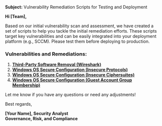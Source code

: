 **Subject:** Vulnerability Remediation Scripts for Testing and Deployment

**Hi [Team],**

Based on our initial vulnerability scan and assessment, we have created a set of scripts to help you tackle the initial remediation efforts. These scripts target key vulnerabilities and can be easily integrated into your deployment platform (e.g., SCCM). Please test them before deploying to production.

### Vulnerabilities and Remediations:
1. [**Third-Party Software Removal (Wireshark)**](https://github.com/ChungleBoi/lognpacific_cyber_range/blob/main/automation/remediation_wireshark_uninstall.ps1)
2. [**Windows OS Secure Configuration (Insecure Protocols)**](https://github.com/ChungleBoi/lognpacific_cyber_range/blob/main/automation/toggle_protocols.ps1)
3. [**Windows OS Secure Configuration (Insecure Ciphersuites)**](https://github.com/ChungleBoi/lognpacific_cyber_range/blob/main/automation/toggle_cipher_suites.ps1)
4. [**Windows OS Secure Configuration (Guest Account Group Membership)**](https://github.com/ChungleBoi/lognpacific_cyber_range/blob/main/automation/toggle_guest_local_administrators.ps1)

Let me know if you have any questions or need any adjustments!

Best regards,

**[Your Name], Security Analyst**<br/>
**Governance, Risk, and Compliance**
